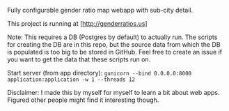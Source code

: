 Fully configurable gender ratio map webapp with sub-city detail.

This project is running at [http://genderratios.us]

Note: This requires a DB (Postgres by default) to actually run. The scripts for creating the DB are in this repo, but the source data from which the DB is populated is too big to be stored in GitHub. Feel free to create an issue if you want to get the data that these scripts run on.

Start server (from app directory):
`gunicorn --bind 0.0.0.0:8000 application:application -w 1 --threads 12`

Disclaimer: I made this by myself for myself to learn a bit about web apps. Figured other people might find it interesting though.
